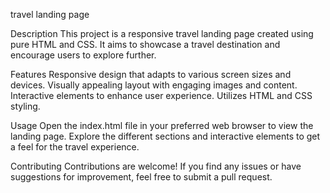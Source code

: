 travel landing page

Description This project is a responsive travel landing page created using pure HTML and CSS. It aims to showcase a travel destination and encourage users to explore further.

Features Responsive design that adapts to various screen sizes and devices. Visually appealing layout with engaging images and content. Interactive elements to enhance user experience. Utilizes HTML and CSS styling.

Usage Open the index.html file in your preferred web browser to view the landing page. Explore the different sections and interactive elements to get a feel for the travel experience.

Contributing Contributions are welcome! If you find any issues or have suggestions for improvement, feel free to submit a pull request.
